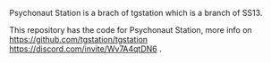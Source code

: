 Psychonaut Station is a brach of tgstation which is a branch of SS13.

This repository has the code for Psychonaut Station, more info on https://github.com/tgstation/tgstation
https://discord.com/invite/Wv7A4qtDN6
.
